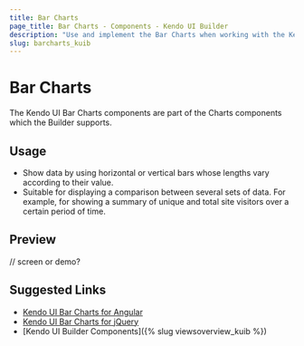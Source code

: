 ```yaml
---
title: Bar Charts
page_title: Bar Charts - Components - Kendo UI Builder
description: "Use and implement the Bar Charts when working with the Kendo UI Builder tool for creating and managing Angular and AngularJS-based web applications."
slug: barcharts_kuib
---
```


# Bar Charts

The Kendo UI Bar Charts components are part of the Charts components which the Builder supports.

## Usage

* Show data by using horizontal or vertical bars whose lengths vary according to their value.
* Suitable for displaying a comparison between several sets of data. For example, for showing a summary of unique and total site visitors over a certain period of time.

## Preview

// screen or demo?

## Suggested Links

* [Kendo UI Bar Charts for Angular](https://www.telerik.com/kendo-angular-ui/components/charts/series-types/bar/)
* [Kendo UI Bar Charts for jQuery](https://demos.telerik.com/kendo-ui/bar-charts/index)
* [Kendo UI Builder Components]({% slug viewsoverview_kuib %})
